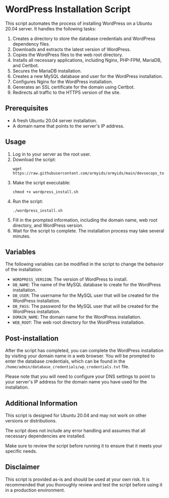 # WordPress Installation Script

This script automates the process of installing WordPress on a Ubuntu 20.04 server. It handles the following tasks:
1. Creates a directory to store the database credentials and WordPress dependency files.
2. Downloads and extracts the latest version of WordPress.
3. Copies the WordPress files to the web root directory.
4. Installs all necessary applications, including Nginx, PHP-FPM, MariaDB, and Certbot.
5. Secures the MariaDB installation.
6. Creates a new MySQL database and user for the WordPress installation.
7. Configures Nginx for the WordPress installation.
8. Generates an SSL certificate for the domain using Certbot.
9. Redirects all traffic to the HTTPS version of the site.

## Prerequisites
- A fresh Ubuntu 20.04 server installation.
- A domain name that points to the server's IP address.

## Usage
1. Log in to your server as the root user.
2. Download the script:
   ```
   wget https://raw.githubusercontent.com/armyids/armyids/main/devsecops_tools/WordPress_installer_script/wordpress_install.sh
   ```
4. Make the script executable:
   ```
   chmod +x wordpress_install.sh
   ```
6. Run the script:
   ```
   ./wordpress_install.sh
   ```
8. Fill in the prompted information, including the domain name, web root directory, and WordPress version.
9. Wait for the script to complete. The installation process may take several minutes.

## Variables
The following variables can be modified in the script to change the behavior of the installation:
- `WORDPRESS_VERSION`: The version of WordPress to install.
- `DB_NAME`: The name of the MySQL database to create for the WordPress installation.
- `DB_USER`: The username for the MySQL user that will be created for the WordPress installation.
- `DB_PASS`: The password for the MySQL user that will be created for the WordPress installation.
- `DOMAIN_NAME`: The domain name for the WordPress installation.
- `WEB_ROOT`: The web root directory for the WordPress installation.

## Post-installation
After the script has completed, you can complete the WordPress installation by visiting your domain name in a web browser. You will be prompted to enter the database credentials, which can be found in the `/home/admin/database_credentials/wp_credentials.txt` file.

Please note that you will need to configure your DNS settings to point to your server's IP address for the domain name you have used for the installation.

## Additional Information
This script is designed for Ubuntu 20.04 and may not work on other versions or distributions.

The script does not include any error handling and assumes that all necessary dependencies are installed.

Make sure to review the script before running it to ensure that it meets your specific needs.

## Disclaimer
This script is provided as-is and should be used at your own risk. It is recommended that you thoroughly review and test the script before using it in a production environment.

